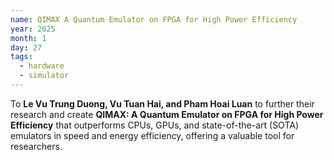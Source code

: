 ```yaml
---
name: QIMAX A Quantum Emulator on FPGA for High Power Efficiency
year: 2025
month: 1
day: 27
tags:
  - hardware
  - simulator
---
```

To **Le Vu Trung Duong, Vu Tuan Hai, and Pham Hoai Luan** to further their research and create **QIMAX: A Quantum Emulator on FPGA for High Power Efficiency** that outperforms CPUs, GPUs, and state-of-the-art (SOTA) emulators in speed and energy efficiency, offering a valuable tool for researchers.
